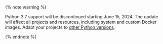 {% note warning %}

Python 3.7 support will be discontinued starting June 15, 2024. The update will affect all projects and resources, including system and custom Docker images. Adapt your projects to [other Python versions](../..//datasphere/concepts/preinstalled-packages.md).

{% endnote %}
